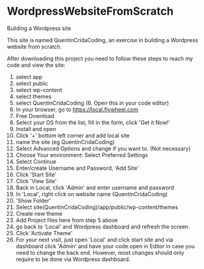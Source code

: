# WordpressWebsiteFromScratch
Building a Wordpress site

This site is named QuentinCridaCoding, an exercise in building a Wordpress website from scratch.

After downloading this project you need to follow these steps to reach my code and view the site: 

1. select app
2. select public
3. select wp-content
4. select themes
5. select QuentinCridaCoding
(6. Open this in your code editor)
7. In your browser, go to https://local.flywheel.com
8. Free Download
9. Select your OS from the list, fill in the form, click 'Get it Now!'
10. Install and open
11. Click '+' bottom left corner and add local site
12. name the site (eg QuentinCridaCoding)
13. Select Advanced Options and change if you want to. (Not necessary)
14. Choose Your environment: Select Preferred Settings
15. Select Continue
16. Enter/create Username and Password, 'Add Site'
17. Click 'Start Site'
18. Click  'View Site'
19. Back in Local, click 'Admin' and enter username and password
20. In 'Local', right click on website name (QuentinCridaCoding)
21. 'Show Folder'
22. Select site(QuentinCridaCoding)/app/public/wp-content/themes
23. Create new theme
24. Add Project files here from step 5 above
25. go back to 'Local' and Wordpress dashboard and refresh the screen.
26. Click 'Activate Theme'
27. For your next visit, just open 'Local' and click start site and via dashboard click 'Admin' and have your code open in Editor in case you need to change the back end. However, most changes should only require to be done via Wordpress dashboard.


